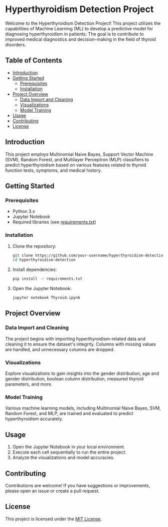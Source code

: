 # Hyperthyroidism Detection Project

Welcome to the Hyperthyroidism Detection Project! This project utilizes the capabilities of Machine Learning (ML) to develop a predictive model for diagnosing hyperthyroidism in patients. The goal is to contribute to improved medical diagnostics and decision-making in the field of thyroid disorders.

## Table of Contents

- [Introduction](#introduction)
- [Getting Started](#getting-started)
  - [Prerequisites](#prerequisites)
  - [Installation](#installation)
- [Project Overview](#project-overview)
  - [Data Import and Cleaning](#data-import-and-cleaning)
  - [Visualizations](#visualizations)
  - [Model Training](#model-training)
- [Usage](#usage)
- [Contributing](#contributing)
- [License](#license)

## Introduction

This project employs Multinomial Naive Bayes, Support Vector Machine (SVM), Random Forest, and Multilayer Perceptron (MLP) classifiers to predict hyperthyroidism based on various features related to thyroid function tests, symptoms, and medical history.

## Getting Started

### Prerequisites

- Python 3.x
- Jupyter Notebook
- Required libraries (see [requirements.txt](requirements.txt))

### Installation

1. Clone the repository:

   ```bash
   git clone https://github.com/your-username/hyperthyroidism-detection.git
   cd hyperthyroidism-detection
   ```

2. Install dependencies:

   ```bash
   pip install -r requirements.txt
   ```

3. Open the Jupyter Notebook:

   ```bash
   jupyter notebook Thyroid.ipynb
   ```

## Project Overview

### Data Import and Cleaning

The project begins with importing hyperthyroidism-related data and cleaning it to ensure the dataset's integrity. Columns with missing values are handled, and unnecessary columns are dropped.

### Visualizations

Explore visualizations to gain insights into the gender distribution, age and gender distribution, boolean column distribution, measured thyroid parameters, and more.

### Model Training

Various machine learning models, including Multinomial Naive Bayes, SVM, Random Forest, and MLP, are trained and evaluated to predict hyperthyroidism accurately.

## Usage

1. Open the Jupyter Notebook in your local environment.
2. Execute each cell sequentially to run the entire project.
3. Analyze the visualizations and model accuracies.

## Contributing

Contributions are welcome! If you have suggestions or improvements, please open an issue or create a pull request.

## License

This project is licensed under the [MIT License](LICENSE).